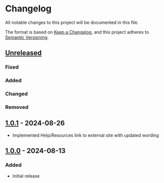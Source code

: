 # Changelog

All notable changes to this project will be documented in this file.

The format is based on [Keep a Changelog](https://keepachangelog.com/en/1.1.0/),
and this project adheres to [Semantic Versioning](https://semver.org/spec/v2.0.0.html).

## [Unreleased]

### Fixed

### Added

### Changed

### Removed

## [1.0.1] - 2024-08-26

- Implemented Help/Resources link to external site with updated wording

## [1.0.0] - 2024-08-13

### Added

- Initial release

[unreleased]: https://github.com/bcgov/ecc-ofm/compare/1.0.1...HEAD
[1.0.1]: https://github.com/bcgov/ecc-ofm/releases/tag/1.0.1
[1.0.0]: https://github.com/bcgov/ecc-ofm/releases/tag/1.0.0

